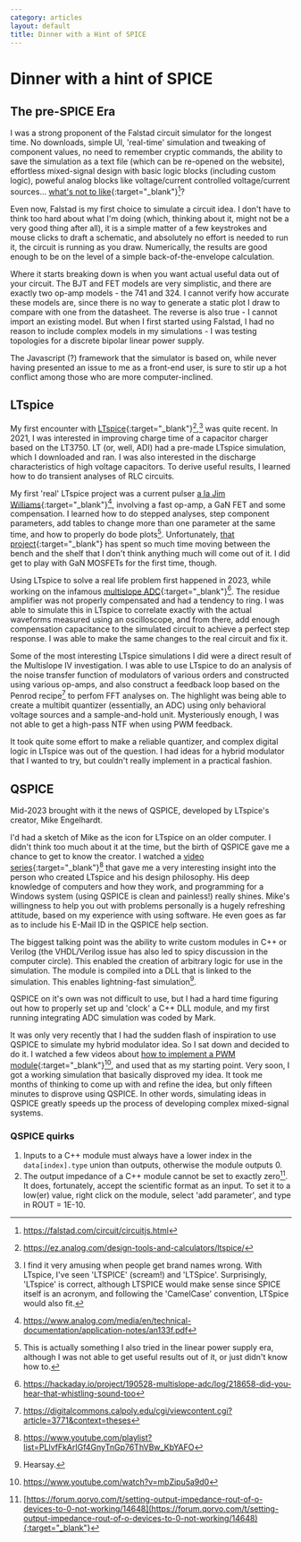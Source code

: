 ```yaml
---
category: articles
layout: default
title: Dinner with a Hint of SPICE
---
```


# Dinner with a hint of SPICE

## The pre-SPICE Era

<span id="dropcap">I</span> was a strong proponent of the Falstad circuit simulator for the longest time. No downloads, simple UI, 'real-time' simulation and tweaking of component values, no need to remember cryptic commands, the ability to save the simulation as a text file (which can be re-opened on the website), effortless mixed-signal design with basic logic blocks (including custom logic), poweful analog blocks like voltage/current controlled voltage/current sources... [what's not to like](https://falstad.com/circuit/circuitjs.html){:target="_blank"}[^1]?

Even now, Falstad is my first choice to simulate a circuit idea. I don't have to think too hard about what I'm doing (which, thinking about it, might not be a very good thing after all), it is a simple matter of a few keystrokes and mouse clicks to draft a schematic, and absolutely no effort is needed to run it, the circuit is running as you draw. Numerically, the results are good enough to be on the level of a simple back-of-the-envelope calculation.

Where it starts breaking down is when you want actual useful data out of your circuit. The BJT and FET models are very simplistic, and there are exactly two op-amp models - the 741 and 324. I cannot verify how accurate these models are, since there is no way to generate a static plot I draw to compare with one from the datasheet. The reverse is also true - I cannot import an existing model. But when I first started using Falstad, I had no reason to include complex models in my simulations - I was testing topologies for a discrete bipolar linear power supply.

The Javascript (?) framework that the simulator is based on, while never having presented an issue to me as a front-end user, is sure to stir up a hot conflict among those who are more computer-inclined.

## LTspice

My first encounter with [LTspice](https://ez.analog.com/design-tools-and-calculators/ltspice/){:target="_blank"}[^2],[^3] was quite recent. In 2021, I was interested in improving charge time of a capacitor charger based on the LT3750. LT (or, well, ADI) had a pre-made LTspice simulation, which I downloaded and ran. I was also interested in the discharge characteristics of high voltage capacitors. To derive useful results, I learned how to do transient analyses of RLC circuits.

My first 'real' LTspice project was a current pulser [a la Jim Williams](https://www.analog.com/media/en/technical-documentation/application-notes/an133f.pdf){:target="_blank"}[^4], involving a fast op-amp, a GaN FET and some compensation. I learned how to do stepped analyses, step component parameters, add tables to change more than one parameter at the same time, and how to properly do bode plots[^5]. Unfortunately, [that project](https://github.com/NNNILabs/Pulsed-Laser-Driver){:target="_blank"} has spent so much time moving between the bench and the shelf that I don't think anything much will come out of it. I did get to play with GaN MOSFETs for the first time, though.

Using LTspice to solve a real life problem first happened in 2023, while working on the infamous [multislope ADC](https://hackaday.io/project/190528-multislope-adc/log/218658-did-you-hear-that-whistling-sound-too){:target="_blank"}[^6]. The residue amplifier was not properly compensated and had a tendency to ring. I was able to simulate this in LTspice to correlate exactly with the actual waveforms measured using an oscilloscope, and from there, add enough compensation capacitance to the simulated circuit to achieve a perfect step response. I was able to make the same changes to the real circuit and fix it.

Some of the most interesting LTspice simulations I did were a direct result of the Multislope IV investigation. I was able to use LTspice to do an analysis of the noise transfer function of modulators of various orders and constructed using various op-amps, and also construct a feedback loop based on the Penrod recipe[^7] to perfom FFT analyses on. The highlight was being able to create a multibit quantizer (essentially, an ADC) using only behavioral voltage sources and a sample-and-hold unit. Mysteriously enough, I was not able to get a high-pass NTF when using PWM feedback.

It took quite some effort to make a reliable quantizer, and complex digital logic in LTspice was out of the question. I had ideas for a hybrid modulator that I wanted to try, but couldn't really implement in a practical fashion.

## QSPICE

Mid-2023 brought with it the news of QSPICE, developed by LTspice's creator, Mike Engelhardt.

I'd had a sketch of Mike as the icon for LTspice on an older computer. I didn't think too much about it at the time, but the birth of QSPICE gave me a chance to get to know the creator. I watched a [video series](https://www.youtube.com/playlist?list=PLlvfFkArIGf4GnyTnGp76ThVBw_KbYAFO){:target="_blank"}[^8] that gave me a very interesting insight into the person who created LTspice and his design philosophy. His deep knowledge of computers and how they work, and programming for a Windows system (using QSPICE is clean and painless!) really shines. Mike's willingness to help you out with problems personally is a hugely refreshing attitude, based on my experience with using software. He even goes as far as to include his E-Mail ID in the QSPICE help section.

The biggest talking point was the ability to write custom modules in C++ or Verilog (the VHDL/Verilog issue has also led to spicy discussion in the computer circle). This enabled the creation of arbitrary logic for use in the simulation. The module is compiled into a DLL that is linked to the simulation. This enables lightning-fast simulation[^9].

QSPICE on it's own was not difficult to use, but I had a hard time figuring out how to properly set up and 'clock' a C++ DLL module, and my first running integrating ADC simulation was coded by Mark.

It was only very recently that I had the sudden flash of inspiration to use QSPICE to simulate my hybrid modulator idea. So I sat down and decided to do it. I watched a few videos about [how to implement a PWM module](https://www.youtube.com/watch?v=mbZipu5a9d0){:target="_blank"}[^10], and used that as my starting point. Very soon, I got a working simulation that basically disproved my idea. It took me months of thinking to come up with and refine the idea, but only fifteen minutes to disprove using QSPICE. In other words, simulating ideas in QSPICE greatly speeds up the process of developing complex mixed-signal systems.

### QSPICE quirks

1. Inputs to a C++ module must always have a lower index in the `data[index].type` union than outputs, otherwise the module outputs 0.
2. The output impedance of a C++ module cannot be set to exactly zero[^11]. It does, fortunately, accept the scientific format as an input. To set it to a low(er) value, right click on the module, select 'add parameter', and type in ROUT = 1E-10.

[^1]: https://falstad.com/circuit/circuitjs.html
[^2]: https://ez.analog.com/design-tools-and-calculators/ltspice/
[^3]: I find it very amusing when people get brand names wrong. With LTspice, I've seen 'LTSPICE' (scream!) and 'LTSpice'. Surprisingly, 'LTspice' is correct, although LTSPICE would make sense since SPICE itself is an acronym, and following the 'CamelCase' convention, LTSpice would also fit.
[^4]: https://www.analog.com/media/en/technical-documentation/application-notes/an133f.pdf
[^5]: This is actually something I also tried in the linear power supply era, although I was not able to get useful results out of it, or just didn't know how to.
[^6]: https://hackaday.io/project/190528-multislope-adc/log/218658-did-you-hear-that-whistling-sound-too
[^7]: https://digitalcommons.calpoly.edu/cgi/viewcontent.cgi?article=3771&context=theses
[^8]: https://www.youtube.com/playlist?list=PLlvfFkArIGf4GnyTnGp76ThVBw_KbYAFO
[^9]: Hearsay.
[^10]: https://www.youtube.com/watch?v=mbZipu5a9d0
[^11]: [https://forum.qorvo.com/t/setting-output-impedance-rout-of-o-devices-to-0-not-working/14648](https://forum.qorvo.com/t/setting-output-impedance-rout-of-o-devices-to-0-not-working/14648){:target="_blank"}
